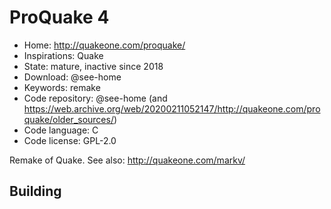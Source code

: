 # ProQuake 4

- Home: http://quakeone.com/proquake/
- Inspirations: Quake
- State: mature, inactive since 2018
- Download: @see-home
- Keywords: remake
- Code repository: @see-home (and https://web.archive.org/web/20200211052147/http://quakeone.com/proquake/older_sources/)
- Code language: C
- Code license: GPL-2.0

Remake of Quake.
See also: http://quakeone.com/markv/

## Building

